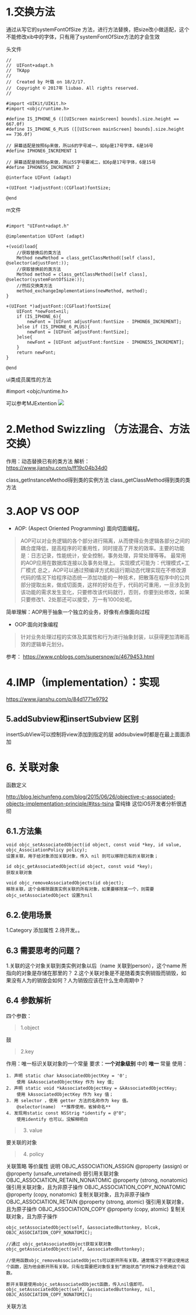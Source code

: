 # 1.交换方法

通过从写它的systemFontOfSize 方法，进行方法替换，把size改小做适配，这个不能修改xib中的字体，只有用了systemFontOfSize方法的才会生效

头文件

```
//
//  UIFont+adapt.h
//  TKApp
//
//  Created by 叶璐 on 18/2/17.
//  Copyright © 2017年 liubao. All rights reserved.
//

#import <UIKit/UIKit.h>
#import <objc/runtime.h>

#define IS_IPHONE_6 ([[UIScreen mainScreen] bounds].size.height == 667.0f)
#define IS_IPHONE_6_PLUS ([[UIScreen mainScreen] bounds].size.height == 736.0f)

// 屏幕适配是按照6p来做，所以6的字号减一，如6p是17号字体，6是16号
#define IPHONE6_INCREMENT 1

// 屏幕适配是按照6p来做，所以5S字号要减二，如6p是17号字体，6是15号
#define IPHONE5S_INCREMENT 2

@interface UIFont (adapt)

+(UIFont *)adjustFont:(CGFloat)fontSize;

@end

```

m文件

```

#import "UIFont+adapt.h"

@implementation UIFont (adapt)

+(void)load{
    //获取替换后的类方法
    Method newMethod = class_getClassMethod([self class], @selector(adjustFont:));
    //获取替换前的类方法
    Method method = class_getClassMethod([self class], @selector(systemFontOfSize:));
    //然后交换类方法
    method_exchangeImplementations(newMethod, method);
}

+(UIFont *)adjustFont:(CGFloat)fontSize{
    UIFont *newFont=nil;
    if (IS_IPHONE_6){
        newFont = [UIFont adjustFont:fontSize - IPHONE6_INCREMENT];
    }else if (IS_IPHONE_6_PLUS){
        newFont = [UIFont adjustFont:fontSize];
    }else{
        newFont = [UIFont adjustFont:fontSize - IPHONE5S_INCREMENT];
    }
    return newFont;
}

@end

```


ui类成员属性的方法




#import <objc/runtime.h>

可以参考MJExtention
![](media/15153907005281.jpg)


# 2.Method Swizzling （方法混合、方法交换）
作用：动态替换已有的类方法
解析：
https://www.jianshu.com/p/ff19c04b34d0

class_getInstanceMethod得到类的实例方法
class_getClassMethod得到类的类方法

# 3.AOP  VS OOP
* AOP: (Aspect Oriented Programming) 面向切面编程。

> AOP可以对业务逻辑的各个部分进行隔离，从而使得业务逻辑各部分之间的耦合度降低，提高程序的可重用性，同时提高了开发的效率。主要的功能是：日志记录，性能统计，安全控制，事务处理，异常处理等等。
> 最常用的AOP应用在数据库连接以及事务处理上。
> 实现模式可能为：代理模式+工厂模式
> 总之，AOP可以通过预编译方式和运行期动态代理实现在不修改源代码的情况下给程序动态统一添加功能的一种技术，把散落在程序中的公共部分提取出来，做成切面类，这样的好处在于，代码的可重用，一旦涉及到该功能的需求发生变化，只要修改该代码就行，否则，你要到处修改，如果只要修改1、2处那还可以接受，万一有1000处呢。

简单理解：AOP用于抽象一个独立的业务，好像有点像面向过程 



* OOP:面向对象编程

> 针对业务处理过程的实体及其属性和行为进行抽象封装，以获得更加清晰高效的逻辑单元划分。 
 
参考：
https://www.cnblogs.com/supersnow/p/4679453.html

# 4.IMP（implementation）：实现
https://www.jianshu.com/p/84d1771e9792

## 5.addSubview和insertSubview 区别
insertSubView可以控制将view添加到指定的层 
addsubview时都是在最上面面添加 

# 6. 关联对象

函数定义

http://blog.leichunfeng.com/blog/2015/06/26/objective-c-associated-objects-implementation-principle/#jtss-tsina
雷纯锋 这位iOS开发者分析很透彻

## 6.1.方法集

```
void objc_setAssociatedObject(id object, const void *key, id value, objc_AssociationPolicy policy);
设置关联，用于给对象添加关联对象，传入 nil 则可以移除已有的关联对象；

id objc_getAssociatedObject(id object, const void *key);
获取关联对象

void objc_removeAssociatedObjects(id object);
移除关联，这个会移除跟类实例关联的所有对象，如果要移除某一个，则需要objc_setAssociatedObject 设置为nil
```

## 6.2.使用场景
1.Category 添加属性
2.待开发。。

## 6.3 需要思考的问题？
1.关联的这个对象关联到类实例对象以后（name 关联到person），这个name 所指向的对象是存储在那里的？
2.这个关联对象是不是随着类实例销毁而销毁，如果没有人为的销毁会如何？人为销毁应该在什么生命周期中？

## 6.4 参数解析

四个参数：
> 1.object

鼓

> 2.key
 
作用：唯一标识关联对象的一个常量
要求：**一个对象级别** 中的 **唯一** 常量
使用：

```
1. 声明 static char kAssociatedObjectKey = '0'; 
    使用 &kAssociatedObjectKey 作为 key 值;
2. 声明 static void *kAssociatedObjectKey = &kAssociatedObjectKey; 
    使用 kAssociatedObjectKey 作为 key 值；
3. 用 selector ，使用 getter 方法的名称作为 key 值。
    @selector(name)  **推荐使用，省掉命名**
4. 发现用static const NSStrig *identify = @"0";
    使用identify 也可以，没解释明白
```
> 3. value

要关联的对象 


> 4. policy

关联策略	等价属性	说明
OBJC_ASSOCIATION_ASSIGN	@property (assign) or @property (unsafe_unretained)	弱引用关联对象
OBJC_ASSOCIATION_RETAIN_NONATOMIC	@property (strong, nonatomic)	强引用关联对象，且为非原子操作
OBJC_ASSOCIATION_COPY_NONATOMIC	@property (copy, nonatomic)	复制关联对象，且为非原子操作
OBJC_ASSOCIATION_RETAIN	@property (strong, atomic)	强引用关联对象，且为原子操作
OBJC_ASSOCIATION_COPY	@property (copy, atomic)	复制关联对象，且为原子操作

```
objc_setAssociatedObject(self, &associatedButtonkey, blcok, OBJC_ASSOCIATION_COPY_NONATOMIC);
  
//通过 objc_getAssociatedObject获取关联对象
objc_getAssociatedObject(self, &associatedButtonkey);

//使用函数objc_removeAssociatedObjects可以断开所有关联。通常情况下不建议使用这个函数，因为他会断开所有关联。只有在需要把对象恢复到“原始状态”的时候才会使用这个函数。

断开关联是使用objc_setAssociatedObject函数，传入nil值即可。
objc_setAssociatedObject(self, &associatedButtonkey, nil, OBJC_ASSOCIATION_COPY_NONATOMIC);
```

关联方法




